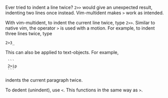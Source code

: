 
Ever tried to indent a line twice? `2>>` would give an unexpected result, indenting two lines once instead.
Vim-multident makes `>` work as intended.

With vim-multident, 
to indent the current line twice, type `2>>`.
Similar to native vim, the operator `>` is used with a motion. 
For example, to indent three lines twice, type 

```
2>3_
```

This can also be applied to text-objects. For example, 

     ```
     2>ip
     ```

indents the current paragraph twice.

To dedent (unindent), use `<`. This functions in the same way as `>`.
